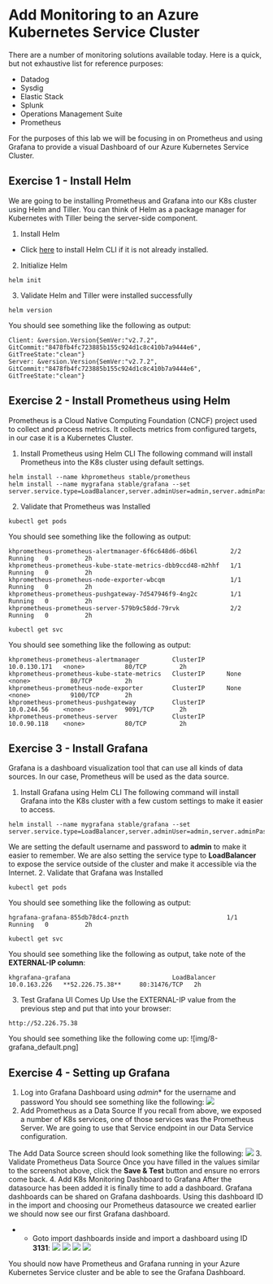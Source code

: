 # Add Monitoring to an Azure Kubernetes Service Cluster

There are a number of monitoring solutions available today. Here is a quick, but not exhaustive list for reference purposes:
* Datadog
* Sysdig
* Elastic Stack
* Splunk
* Operations Management Suite
* Prometheus

For the purposes of this lab we will be focusing in on Prometheus and using Grafana to provide a visual Dashboard of our Azure Kubernetes Service Cluster.

## Exercise 1 - Install Helm

We are going to be installing Prometheus and Grafana into our K8s cluster using Helm and Tiller. You can think of Helm as a package manager for Kubernetes with Tiller being the server-side component.

1. Install Helm
* Click [here](https://docs.helm.sh/using_helm/#installing-helm) to install Helm CLI if it is not already installed.

2. Initialize Helm
```
helm init
```
3. Validate Helm and Tiller were installed successfully
```
helm version
```
You should see something like the following as output:
```
Client: &version.Version{SemVer:"v2.7.2", GitCommit:"8478fb4fc723885b155c924d1c8c410b7a9444e6", GitTreeState:"clean"}
Server: &version.Version{SemVer:"v2.7.2", GitCommit:"8478fb4fc723885b155c924d1c8c410b7a9444e6", GitTreeState:"clean"}
```

## Exercise 2 - Install Prometheus using Helm
Prometheus is a Cloud Native Computing Foundation (CNCF) project used to collect and process metrics. It collects metrics from configured targets, in our case it is a Kubernetes Cluster.

1. Install Prometheus using Helm CLI
The following command will install Prometheus into the K8s cluster using default settings.
```
helm install --name khprometheus stable/prometheus
helm install --name mygrafana stable/grafana --set server.service.type=LoadBalancer,server.adminUser=admin,server.adminPassword=admin
```
2. Validate that Prometheus was Installed
```
kubectl get pods
```
You should see something like the following as output:
```
khprometheus-prometheus-alertmanager-6f6c648d6-d6b6l         2/2       Running   0          2h
khprometheus-prometheus-kube-state-metrics-dbb9ccd48-m2hhf   1/1       Running   0          2h
khprometheus-prometheus-node-exporter-wbcqm                  1/1       Running   0          2h
khprometheus-prometheus-pushgateway-7d547946f9-4ng2c         1/1       Running   0          2h
khprometheus-prometheus-server-579b9c58dd-79rvk              2/2       Running   0          2h
```

```
kubectl get svc
```
You should see something like the following as output:
```
khprometheus-prometheus-alertmanager         ClusterIP      10.0.130.171   <none>           80/TCP         2h
khprometheus-prometheus-kube-state-metrics   ClusterIP      None           <none>           80/TCP         2h
khprometheus-prometheus-node-exporter        ClusterIP      None           <none>           9100/TCP       2h
khprometheus-prometheus-pushgateway          ClusterIP      10.0.244.56    <none>           9091/TCP       2h
khprometheus-prometheus-server               ClusterIP      10.0.90.118    <none>           80/TCP         2h
```

## Exercise 3 - Install Grafana
Grafana is a dashboard visualization tool that can use all kinds of data sources. In our case, Prometheus will be used as the data source.

1. Install Grafana using Helm CLI
The following command will install Grafana into the K8s cluster with a few custom settings to make it easier to access.
```
helm install --name mygrafana stable/grafana --set server.service.type=LoadBalancer,server.adminUser=admin,server.adminPassword=admin
```
We are setting the default username and password to **admin** to make it easier to remember.
We are also setting the service type to **LoadBalancer** to expose the service outside of the cluster and make it accessible via the Internet.
2. Validate that Grafana was Installed
```
kubectl get pods
```
You should see something like the following as output:
```
hgrafana-grafana-855db78dc4-pnzth                           1/1       Running   0          2h
```

```
kubectl get svc
```
You should see something like the following as output, take note of the **EXTERNAL-IP column**:
```
khgrafana-grafana                            LoadBalancer   10.0.163.226   **52.226.75.38**     80:31476/TCP   2h
```
3. Test Grafana UI Comes Up
Use the EXTERNAL-IP value from the previous step and put that into your browser:
```
http://52.226.75.38
```
You should see something like the following come up:
![img/8-grafana_default.png]

## Exercise 4 - Setting up Grafana
1. Log into Grafana Dashboard using *admin** for the username and password
You should see something like the following:
![](img/8-grafana_loggedin.png)
2. Add Prometheus as a Data Source
If you recall from above, we exposed a number of K8s services, one of those services was the Prometheus Server. We are going to use that Service endpoint in our Data Service configuration.

The Add Data Source screen should look something like the following:
![](img/8-grafana_datasource.png)
3. Validate Prometheus Data Source
Once you have filled in the values similar to the screenshot above, click the **Save & Test** button and ensure no errors come back.
4. Add K8s Monitoring Dashboard to Grafana
After the datasource has been added it is finally time to add a dashboard. Grafana dashboards can be shared on Grafana dashboards. Using this dashboard ID in the import and choosing our Prometheus datasource we created earlier we should now see our first Grafana dashboard.
* * Goto import dashboards inside and import a dashboard using ID **3131**:
![](img/8-grafana_dashboardimport.png)
![](img/8-grafana_dashboardid.png)
![](img/8-grafana_dashboardsave.png)
![](img/8-grafana_k8sdashboard.png)


You should now have Prometheus and Grafana running in your Azure Kubernetes Service cluster and be able to see the Grafana Dashboard.